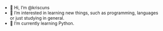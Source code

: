 - 👋 Hi, I’m @kriscuns
- 👀 I’m interested in learning new things, such as programming, languages or just studying in general.
- 🌱 I’m currently learning Python.

<!---
kriscuns/kriscuns is a ✨ special ✨ repository because its `README.md` (this file) appears on your GitHub profile.
You can click the Preview link to take a look at your changes.
--->
